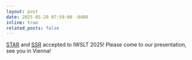```yaml
---
layout: post
date: 2025-05-20 07:59:00 -0400
inline: true
related_posts: false
---
```


[STAR](https://arxiv.org/abs/2402.01172) and [SSR](https://arxiv.org/abs/2410.00168) accepted to IWSLT 2025! Please come to our presentation, see you in Vienna!
